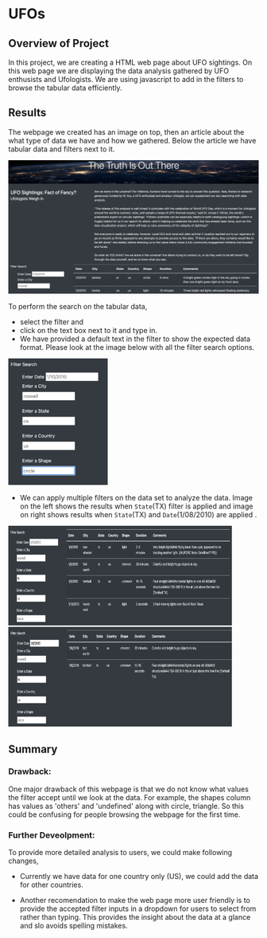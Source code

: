# UFOs

## Overview of Project

In this project, we are creating a HTML web page about UFO sightings. On this web page we are displaying the data analysis gathered by UFO enthusists and Ufologists. We are using javascript to add in the filters to browse the tabular data efficiently.
    
## Results

The webpage we created has an image on top, then an article about the what type of data we have and how we gathered. Below the article we have tabular data and filters next to it.

![](https://github.com/Nikhila999/UFOs/blob/main/static/images/webpage.png)


To perform the search on the tabular data, 
- select the filter and 
- click on the text box next to it and type in. 
- We have provided a default text in the filter to show the expected data format. Please look at the image below with all the filter search options.
<img src="https://github.com/Nikhila999/UFOs/blob/main/static/images/default_filter.png" width="200">  

- We can apply multiple filters on the data set to analyze the data. Image on the left shows the results when `State`(TX) filter is applied and image on right shows results when `State`(TX) and `Date`(1/08/2010) are applied .

<img src="https://github.com/Nikhila999/UFOs/blob/main/static/images/filter_with_state.png" width="450" height="200">   <img src="https://github.com/Nikhila999/UFOs/blob/main/static/images/filter_with_state%26date.png" width="450" height="200">


## Summary
### Drawback:
One major drawback of this webpage is that we do not know what values the filter accept until we look at the data. For example, the shapes column has values as 'others' and 'undefined' along with circle, triangle. So this could be confusing for people browsing the webpage for the first time.
 
### Further Deveolpment:
To provide more detailed analysis to users, we could make following changes,

- Currently we have data for one country only (US), we could add the data for other countries.
    
- Another recomendation to make the web page more user friendly is to provide the accepted filter inputs in a dropdown for users to select from rather than typing. This provides the insight about the data at a glance and slo avoids spelling mistakes.
    
 
